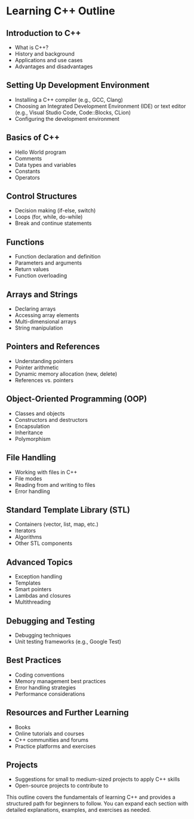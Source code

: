 # Learning C++ Outline

## Introduction to C++

- What is C++?
- History and background
- Applications and use cases
- Advantages and disadvantages

## Setting Up Development Environment

- Installing a C++ compiler (e.g., GCC, Clang)
- Choosing an Integrated Development Environment (IDE) or text editor (e.g., Visual Studio Code, Code::Blocks, CLion)
- Configuring the development environment

## Basics of C++

- Hello World program
- Comments
- Data types and variables
- Constants
- Operators

## Control Structures

- Decision making (if-else, switch)
- Loops (for, while, do-while)
- Break and continue statements

## Functions

- Function declaration and definition
- Parameters and arguments
- Return values
- Function overloading

## Arrays and Strings

- Declaring arrays
- Accessing array elements
- Multi-dimensional arrays
- String manipulation

## Pointers and References

- Understanding pointers
- Pointer arithmetic
- Dynamic memory allocation (new, delete)
- References vs. pointers

## Object-Oriented Programming (OOP)

- Classes and objects
- Constructors and destructors
- Encapsulation
- Inheritance
- Polymorphism

## File Handling

- Working with files in C++
- File modes
- Reading from and writing to files
- Error handling

## Standard Template Library (STL)

- Containers (vector, list, map, etc.)
- Iterators
- Algorithms
- Other STL components

## Advanced Topics

- Exception handling
- Templates
- Smart pointers
- Lambdas and closures
- Multithreading

## Debugging and Testing

- Debugging techniques
- Unit testing frameworks (e.g., Google Test)

## Best Practices

- Coding conventions
- Memory management best practices
- Error handling strategies
- Performance considerations

## Resources and Further Learning

- Books
- Online tutorials and courses
- C++ communities and forums
- Practice platforms and exercises

## Projects

- Suggestions for small to medium-sized projects to apply C++ skills
- Open-source projects to contribute to

This outline covers the fundamentals of learning C++ and provides a structured path for beginners to follow. You can expand each section with detailed explanations, examples, and exercises as needed.
